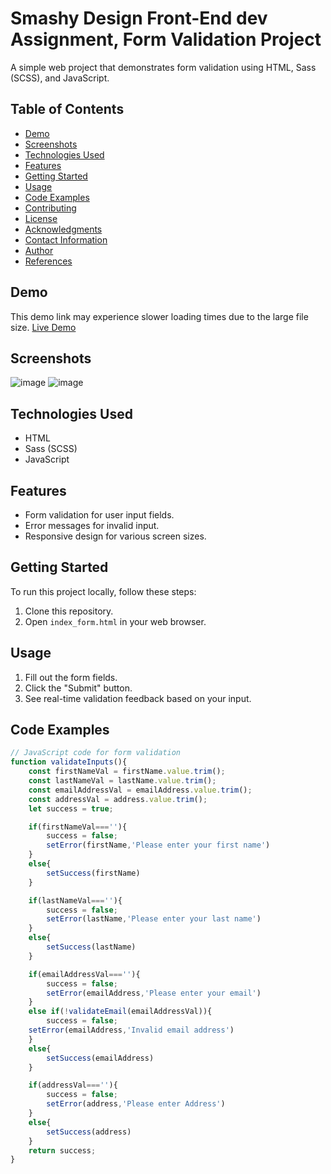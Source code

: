 # Smashy Design Front-End dev Assignment, Form Validation Project

A simple web project that demonstrates form validation using HTML, Sass (SCSS), and JavaScript.

## Table of Contents

- [Demo](#demo)
- [Screenshots](#screenshots)
- [Technologies Used](#technologies-used)
- [Features](#features)
- [Getting Started](#getting-started)
- [Usage](#usage)
- [Code Examples](#code-examples)
- [Contributing](#contributing)
- [License](#license)
- [Acknowledgments](#acknowledgments)
- [Contact Information](#contact-information)
- [Author](#author)
- [References](#references)

## Demo
This demo link may experience slower loading times due to the large file size.
[Live Demo]([https://your-demo-link-here](https://prabu07.neocities.org/praburaja_7/index_form))

## Screenshots

![image](https://github.com/prabu72890/Smashy-Design-Front-End-dev-Assignment-/assets/58351074/7fd9471f-d039-4cb6-afdf-7ac0b2db98f4)
![image](https://github.com/prabu72890/Smashy-Design-Front-End-dev-Assignment-/assets/58351074/f6b372de-1ed6-4609-9101-f2d30bb977fb)


## Technologies Used

- HTML
- Sass (SCSS)
- JavaScript

## Features

- Form validation for user input fields.
- Error messages for invalid input.
- Responsive design for various screen sizes.

## Getting Started

To run this project locally, follow these steps:

1. Clone this repository.
2. Open `index_form.html` in your web browser.

## Usage

1. Fill out the form fields.
2. Click the "Submit" button.
3. See real-time validation feedback based on your input.

## Code Examples

```javascript
// JavaScript code for form validation
function validateInputs(){
    const firstNameVal = firstName.value.trim();
    const lastNameVal = lastName.value.trim();
    const emailAddressVal = emailAddress.value.trim();
    const addressVal = address.value.trim();
    let success = true;

    if(firstNameVal===''){
        success = false;
        setError(firstName,'Please enter your first name')
    }
    else{
        setSuccess(firstName)
    }

    if(lastNameVal===''){
        success = false;
        setError(lastName,'Please enter your last name')
    }
    else{
        setSuccess(lastName)
    }

    if(emailAddressVal===''){
        success = false;
        setError(emailAddress,'Please enter your email')
    }
    else if(!validateEmail(emailAddressVal)){
        success = false;
    setError(emailAddress,'Invalid email address')
    }
    else{
        setSuccess(emailAddress)
    }

    if(addressVal===''){
        success = false;
        setError(address,'Please enter Address')
    }
    else{
        setSuccess(address)
    }
    return success;
}

